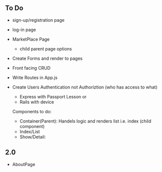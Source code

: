 ## To Do
- sign-up/registration page
- log-in page
- MarketPlace Page
  - child parent page options
- Create Forms and render to pages
- Front facing CRUD
- Write Routes in App.js
- Create Users Authentication not Authoriztion (who has access to what)
  - Express with Passport Lesson or
  - Rails with device

  Components to do:
    - Container(Parent): Handels logic and renders list i.e. index (child component)
    - Index/List
    - Show/Detail: 

## 2.0
- AboutPage
